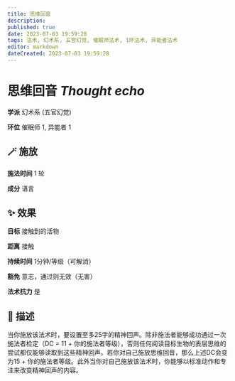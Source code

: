 ```yaml
---
title: 思维回音
description: 
published: true
date: 2023-07-03 19:59:28
tags: 法术, 幻术系, 五官幻觉, 催眠师法术, 1环法术, 异能者法术
editor: markdown
dateCreated: 2023-07-03 19:59:28
---
```


# **思维回音** *Thought echo*

**学派** 幻术系 (五官幻觉) 

**环位** 催眠师 1, 异能者 1

## 🪄 施放

**施法时间** 1 轮

**成分** 语言

## ✨ 效果 

**目标** 接触到的活物 

**距离** 接触  

**持续时间** 1分钟/等级（可解消） 

**豁免** 意志，通过则无效（无害）

**法术抗力** 是

## 📖 描述

当你施放该法术时，要设置至多25字的精神回声。除非施法者能够成功通过一次施法者检定（DC = 11 + 你的施法者等级），否则任何阅读目标生物的表层思维的尝试都仅能够读取到这些精神回声。若你对自己施放思维回音，那么上述DC会变为15 + 你的施法者等级。此外当你对自己施放该法术时，你能够以标准动作和专注来改变精神回声的内容。
    